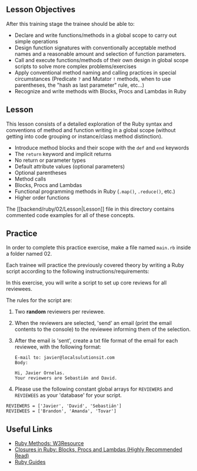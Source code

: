 ## Lesson Objectives

After this training stage the trainee should be able to:

+ Declare and write functions/methods in a global scope to carry out simple operations
+ Design function signatures with conventionally acceptable method names and a reasonable amount and selection of function parameters.
+ Call and execute functions/methods of their own design in global scope scripts to solve more complex problems/exercises
+ Apply conventional method naming and calling practices in special circumstances (Predicate `?` and Mutator `!` methods, when to use parentheses, the "hash as last parameter" rule, etc...)
+ Recognize and write methods with Blocks, Procs and Lambdas in Ruby
  
## Lesson

This lesson consists of a detailed exploration of the Ruby syntax and conventions of method and function writing in a global scope (without getting into code grouping or instance/class method distinction).

+ Introduce method blocks and their scope with the `def` and `end` keywords
+ The `return` keyword and implicit returns
+ No return or parameter types
+ Default attribute values (optional parameters)
+ Optional parentheses
+ Method calls
+ Blocks, Procs and Lambdas
+ Functional programming methods in Ruby (`.map()`, `.reduce()`, etc.)
+ Higher order functions

The [[backend/ruby/02/Lesson|Lesson]] file in this directory contains commented code examples for all of these concepts.

## Practice

In order to complete this practice exercise, make a file named `main.rb` inside a folder named 02.

Each trainee will practice the previously covered theory by writing a Ruby script according to the following instructions/requirements:

In this exercise, you will write a script to set up core reviews for all reviewees.

The rules for the script are:

1. Two **random** reviewers per reviewee.
2. When the reviewers are selected, 'send' an email (print the email contents to the console) to the reviewee informing them of the selection.
3. After the email is 'sent', create a txt file format of the email for each reviewee, with the following format:

   ```text
   E-mail to: javier@localsulutionsit.com
   Body:

   Hi, Javier Ornelas.
   Your reviewers are Sebastián and David.
   ```

4. Please use the following constant global arrays for `REVIEWERS` and `REVIEWEES` as your 'database' for your script.
```
REVIEWERS = ['Javier', 'David', 'Sebastián']
REVIEWEES = ['Brandon', 'Amanda', 'Tovar']
```
## Useful Links

+ [Ruby Methods: W3Resource](https://www.w3resource.com/ruby/ruby-methods.php)
+ [Closures in Ruby: Blocks, Procs and Lambdas (Highly Recommended Read)](https://blog.appsignal.com/2018/09/04/ruby-magic-closures-in-ruby-blocks-procs-and-lambdas.html)
+ [Ruby Guides](https://www.rubyguides.com/)